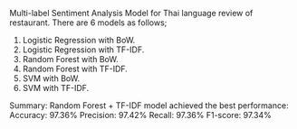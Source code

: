 Multi-label Sentiment Analysis Model for Thai language review of restaurant.
There are 6 models as follows;
1. Logistic Regression with BoW.
2. Logistic Regression with TF-IDF.
3. Random Forest with BoW.
4. Random Forest with TF-IDF.
5. SVM with BoW.
6. SVM with TF-IDF.

Summary: Random Forest + TF-IDF model achieved the best performance:
Accuracy: 97.36%
Precision: 97.42%
Recall: 97.36%
F1-score: 97.34%
